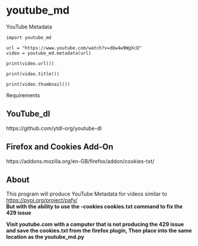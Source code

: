 # youtube_md
YouTube Metadata

    import youtube_md

    url = "https://www.youtube.com/watch?v=dQw4w9WgXcQ"
    video = youtube_md.metadata(url)

    print(video.url())

    print(video.title())

    print(video.thumbnail())



Requirements 

<h2> YouTube_dl </h2>
https://github.com/ytdl-org/youtube-dl

<h2> Firefox and Cookies Add-On </h2>
https://addons.mozilla.org/en-GB/firefox/addon/cookies-txt/


<h2> About </h2>

This program will produce YouTube Metadata for videos similar to https://pypi.org/project/pafy/ <br>
<b>But with the ability to use the -cookies cookies.txt command to fix the 429 issue <b>
  
  


Visit youtube.com with a computer that is not producing the 429 issue and save the cookies.txt from the firefox plugin, Then place into the same location as the youtube_md.py 
